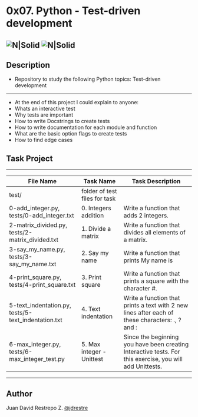 # 0x07. Python - Test-driven development

![N|Solid](https://www.holbertonschool.com/holberton-logo.png) ![N|Solid](https://intranet.hbtn.io/assets/holberton-logo-coral-27055cb2f875eb10bf3b3942e52a24581bc0667695bdc856d4f08b469b678000.png)
---

## Description
- Repository to study the following Python topics: Test-driven development
---
- At the end of this project I could explain to anyone:
- Whats an interactive test
- Why tests are important
- How to write Docstrings to create tests
- How to write documentation for each module and function
- What are the basic option flags to create tests
- How to find edge cases

## Task Project
---
File Name|Task Name|Task Description
---|---|---
test/|folder of test files for task|
0-add_integer.py, tests/0-add_integer.txt|0. Integers addition|Write a function that adds 2 integers.
2-matrix_divided.py, tests/2-matrix_divided.txt|1. Divide a matrix|Write a function that divides all elements of a matrix.
3-say_my_name.py, tests/3-say_my_name.txt|2. Say my name|Write a function that prints My name is <first name> <last name>
4-print_square.py, tests/4-print_square.txt|3. Print square|Write a function that prints a square with the character #.
5-text_indentation.py, tests/5-text_indentation.txt|4. Text indentation|Write a function that prints a text with 2 new lines after each of these characters: ., ? and :
6-max_integer.py, tests/6-max_integer_test.py|5. Max integer - Unittest|Since the beginning you have been creating Interactive tests. For this exercise, you will add Unittests.

---
## Author

Juan David Restrepo Z. [@jdrestre](https://twitter.com/jdrestre)